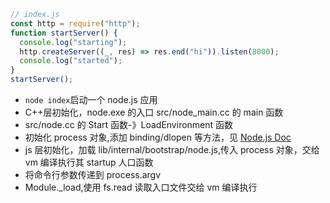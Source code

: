 ```js
// index.js
const http = require("http");
function startServer() {
  console.log("starting");
  http.createServer((_, res) => res.end("hi")).listen(8000);
  console.log("started");
}
startServer();
```

- `node index`启动一个 node.js 应用
- C++层初始化，node.exe 的入口 src/node_main.cc 的 main 函数
- src/node.cc 的 Start 函数-》LoadEnvironment 函数
- 初始化 process 对象,添加 binding/dlopen 等方法，见 [Node.js Doc](https://nodejs.org/dist/latest/docs/api/process.html)
- js 层初始化，加载 lib/internal/bootstrap/node.js,传入 process 对象，交给 vm 编译执行其 startup 人口函数
- 将命令行参数传递到 process.argv
- Module.\_load,使用 fs.read 读取入口文件交给 vm 编译执行
